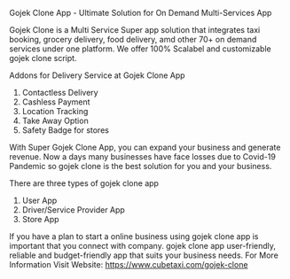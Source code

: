 Gojek Clone App - Ultimate Solution for On Demand Multi-Services App 

Gojek Clone is a Multi Service Super app solution that integrates taxi booking, grocery delivery, food delivery, amd other 70+ on demand services under one platform. We offer 100% Scalabel and customizable gojek clone script.  

Addons for Delivery Service at Gojek Clone App

1. Contactless Delivery
2. Cashless Payment
3. Location Tracking
4. Take Away Option
5. Safety Badge for stores

With Super Gojek Clone App, you can expand your business and generate revenue. Now a days many businesses have face losses due to Covid-19 Pandemic so gojek clone is the best solution for you and your business.

There are three types of gojek clone app 

1. User App
2. Driver/Service Provider App
3. Store App

If you have a plan to start a online business using gojek clone app is important that you connect with company. gojek clone app user-friendly, reliable and budget-friendly app that suits your business needs. For More Information Visit Website: https://www.cubetaxi.com/gojek-clone

